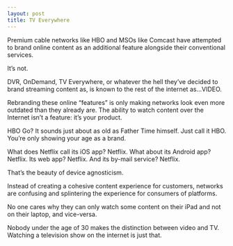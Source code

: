 ```yaml
---
layout: post
title: TV Everywhere
---
```


Premium cable networks like HBO and MSOs like Comcast have attempted to brand online content as an additional feature alongside their conventional services.

It’s not.

DVR, OnDemand, TV Everywhere, or whatever the hell they’ve decided to brand streaming content as, is known to the rest of the internet as…VIDEO.

Rebranding these online “features” is only making networks look even more outdated than they already are. The ability to watch content over the Internet isn’t a feature: it’s your product.

HBO Go? It sounds just about as old as Father Time himself. Just call it HBO. You’re only showing your age as a brand.

What does Netflix call its iOS app? Netflix. What about its Android app? Netflix. Its web app? Netflix. And its by-mail service? Netflix.

That’s the beauty of device agnosticism.

Instead of creating a cohesive content experience for customers, networks are confusing and splintering the experience for consumers of platforms.

No one cares why they can only watch some content on their iPad and not on their laptop, and vice-versa.

Nobody under the age of 30 makes the distinction between video and TV. Watching a television show on the internet is just that.